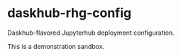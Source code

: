 # daskhub-rhg-config
Daskhub-flavored Jupyterhub deployment configuration.

This is a demonstration sandbox.
